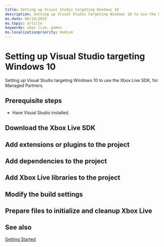 ```yaml
---
title: Setting up Visual Studio targeting Windows 10
description: Setting up Visual Studio targeting Windows 10 to use the Xbox Live SDK, for Managed Partners.
ms.date: 04/19/2019
ms.topic: article
keywords: xbox live, games
ms.localizationpriority: medium
---
```


# Setting up Visual Studio targeting Windows 10

Setting up Visual Studio targeting Windows 10 to use the Xbox Live SDK, for Managed Partners.


## Prerequisite steps

* Have Visual Studio installed.


## Download the Xbox Live SDK


## Add extensions or plugins to the project


## Add dependencies to the project


## Add Xbox Live libraries to the project


## Modify the build settings


## Prepare files to initialize and cleanup Xbox Live


## See also

[Getting Started](../../../index.md)
